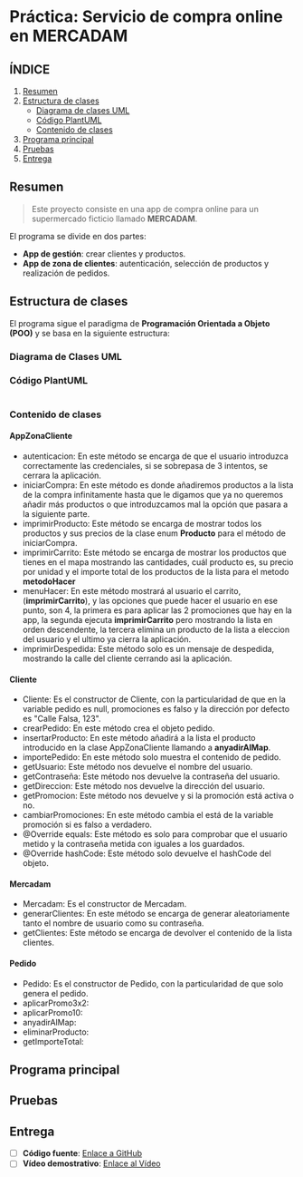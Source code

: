 # Práctica: Servicio de compra online en MERCADAM

## ÍNDICE

1. [Resumen](#resumen)
2. [Estructura de clases](#estructura-de-clases)
    - [Diagrama de clases UML](#diagrama-de-clases-uml)
    - [Código PlantUML](#código-plantuml)
    - [Contenido de clases](#contenido-de-clases)
3. [Programa principal](#programa-principal)
4. [Pruebas](#pruebas)
5. [Entrega](#entrega)


## Resumen
> Este proyecto consiste en una app de compra online para un supermercado ficticio llamado **MERCADAM**.

El programa se divide en dos partes:
- **App de gestión**: crear clientes y productos.
- **App de zona de clientes**: autenticación, selección de productos y realización de pedidos.

## Estructura de clases

El programa sigue el paradigma de **Programación Orientada a Objeto (POO)** y se basa en la siguiente estructura:

### Diagrama de Clases UML

### Código PlantUML

````PlantUML
````

### Contenido de clases

#### AppZonaCliente
- autenticacion: En este método se encarga de que el usuario introduzca correctamente las credenciales, si se sobrepasa de 3 intentos, se cerrara la aplicación.
- iniciarCompra: En este método es donde añadiremos productos a la lista de la compra infinitamente hasta que le digamos que ya no queremos añadir más productos o que introduzcamos mal la opción que pasara a la siguiente parte.
- imprimirProducto: Este método se encarga de mostrar todos los productos y sus precios de la clase enum **Producto** para el método de iniciarCompra.
- imprimirCarrito: Este método se encarga de mostrar los productos que tienes en el mapa mostrando las cantidades, cuál producto es, su precio por unidad y el importe total de los productos de la lista para el metodo **metodoHacer**
- menuHacer: En este método mostrará al usuario el carrito,(**imprimirCarrito**), y las opciones que puede hacer el usuario en ese punto, son 4, la primera es para aplicar las 2 promociones que hay en la app, la segunda ejecuta **imprimirCarrito** pero mostrando la lista en orden descendente, la tercera elimina un producto de la lista a eleccion del usuario y el ultimo ya cierra la aplicación.
- imprimirDespedida: Este método solo es un mensaje de despedida, mostrando la calle del cliente cerrando asi la aplicación.

#### Cliente
- Cliente: Es el constructor de Cliente, con la particularidad de que en la variable pedido es null, promociones es falso y la dirección por defecto es "Calle Falsa, 123".
- crearPedido: En este método crea el objeto pedido.
- insertarProducto: En este método añadirá a la lista el producto introducido en la clase AppZonaCliente llamando a **anyadirAlMap**.
- importePedido: En este método solo muestra el contenido de pedido.
- getUsuario: Este método nos devuelve el nombre del usuario.
- getContraseña: Este método nos devuelve la contraseña del usuario.
- getDireccion: Este método nos devuelve la dirección del usuario.
- getPromocion: Este método nos devuelve y si la promoción está activa o no.
- cambiarPromociones: En este método cambia el está de la variable promoción si es falso a verdadero.
- @Override equals: Este método es solo para comprobar que el usuario metido y la contraseña metida con iguales a los guardados.
- @Override hashCode: Este método solo devuelve el hashCode del objeto.

#### Mercadam
- Mercadam: Es el constructor de Mercadam.
- generarClientes: En este método se encarga de generar aleatoriamente tanto el nombre de usuario como su contraseña.
- getClientes: Este método se encarga de devolver el contenido de la lista clientes.

#### Pedido
- Pedido: Es el constructor de Pedido, con la particularidad de que solo genera el pedido.
- aplicarPromo3x2: 
- aplicarPromo10:
- anyadirAlMap:
- eliminarProducto:
- getImporteTotal:

## Programa principal

## Pruebas

## Entrega
- [ ] **Código fuente**: [Enlace a GitHub](https://github.com/TManuYT09/Estructuras_datos/tree/main/estructuras/src/main/java/org/example/Practica1)
- [ ] **Vídeo demostrativo**: [Enlace al Vídeo]()